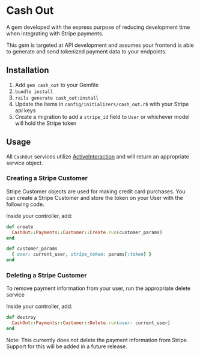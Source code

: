 # Cash Out

A gem developed with the express purpose of reducing development time when integrating
with Stripe payments.

This gem is targeted at API development and assumes your frontend is able to generate
and send tokenized payment data to your endpoints.

## Installation

1. Add `gem cash_out` to your Gemfile
1. `bundle install`
1. `rails generate cash_out:install`
1. Update the items in `config/initializers/cash_out.rb` with your Stripe api keys
1. Create a migration to add a `stripe_id` field to `User` or whichever model will hold the Stripe token

## Usage

All `CashOut` services utilize [ActiveInteraction](https://github.com/AaronLasseigne/active_interaction)
and will return an appropriate service object.

### Creating a Stripe Customer

Stripe Customer objects are used for making credit card purchases. You can create a
Stripe Customer and store the token on your User with the following code.

Inside your controller, add:
```ruby
def create
  CashOut::Payments::Customer::Create.run(customer_params)
end

def customer_params
  { user: current_user, stripe_token: params[:token] }
end
```

### Deleting a Stripe Customer

To remove payment information from your user, run the appropriate delete service

Inside your controller, add:
```ruby
def destroy
  CashOut::Payments::Customer::Delete.run(user: current_user)
end
```

Note: This currently does not delete the payment information from Stripe. Support
for this will be added in a future release.
